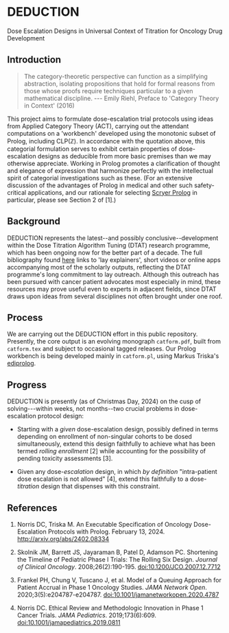 # DEDUCTION
Dose Escalation Designs in Universal Context of Titration for Oncology Drug Development

## Introduction

> The category-theoretic perspective can function as a simplifying
> abstraction, isolating propositions that hold for formal reasons
> from those whose proofs require techniques particular to a given
> mathematical discipline.
> --- Emily Riehl, Preface to 'Category Theory in Context' (2016)

This project aims to formulate dose-escalation trial protocols using
ideas from Applied Category Theory (ACT), carrying out the attendant
computations on a 'workbench' developed using the monotonic subset of
Prolog, including CLP(ℤ).  In accordance with the quotation above,
this categorial formulation serves to exhibit certain properties of
dose-escalation designs as deducible from more basic premises than we
may otherwise appreciate.  Working in Prolog promotes a clarification
of thought and elegance of expression that harmonize perfectly with
the intellectual spirit of categorial investigations such as these.
(For an extensive discussion of the advantages of Prolog in medical
and other such safety-critical applications, and our rationale for
selecting [Scryer Prolog](https://www.scryer.pl/) in particular,
please see Section 2 of [1].)

## Background

DEDUCTION represents the latest--and possibly conclusive--development
within the Dose Titration Algorithm Tuning (DTAT) research programme,
which has been ongoing now for the better part of a decade.  The full
bibliography found [here](https://precisionmethods.guru/bibliography)
links to 'lay explainers', short videos or online apps accompanying
most of the scholarly outputs, reflecting the DTAT programme's long
commitment to lay outreach.  Although this outreach has been pursued
with cancer patient advocates most especially in mind, these resources
may prove useful even to experts in adjacent fields, since DTAT draws
upon ideas from several disciplines not often brought under one roof.

## Process

We are carrying out the DEDUCTION effort in this public repository.
Presently, the core output is an evolving monograph `catform.pdf`,
built from `catform.tex` and subject to occasional tagged releases.
Our Prolog workbench is being developed mainly in `catform.pl`, using
Markus Triska's [ediprolog](https://www.metalevel.at/ediprolog/).

## Progress

DEDUCTION is presently (as of Christmas Day, 2024) on the cusp of
solving---within weeks, not months--two crucial problems in
dose-escalation protocol design:

* Starting with a *given* dose-escalation design, possibly defined in
  terms depending on enrollment of non-singular cohorts to be dosed
  simultaneously, extend this design faithfully to achieve what has
  been termed *rolling enrollment* [2] while accounting for the
  possibility of pending toxicity assessments [3].

* Given any dose-*escalation* design, in which *by definition*
  "intra-patient dose escalation is not allowed" [4], extend this
  faithfully to a dose-*titration* design that dispenses with this
  constraint.

## References

1. Norris DC, Triska M. An Executable Specification of Oncology
   Dose-Escalation Protocols with Prolog. February 13, 2024.
   http://arxiv.org/abs/2402.08334

2. Skolnik JM, Barrett JS, Jayaraman B, Patel D, Adamson
   PC. Shortening the Timeline of Pediatric Phase I Trials:
   The Rolling Six Design. *Journal of Clinical Oncology*.
   2008;26(2):190-195.
   [doi:10.1200/JCO.2007.12.7712](https://ascopubs.org/doi/abs/10.1200/JCO.2007.12.7712)

3. Frankel PH, Chung V, Tuscano J, et al. Model of a Queuing Approach
   for Patient Accrual in Phase 1 Oncology Studies. *JAMA Network Open*.
   2020;3(5):e204787-e204787. [doi:10.1001/jamanetworkopen.2020.4787](https://jamanetwork.com/journals/jamanetworkopen/fullarticle/2765855)

4. Norris DC. Ethical Review and Methodologic Innovation in Phase 1
   Cancer Trials. *JAMA Pediatrics*. 2019;173(6):609.
   [doi:10.1001/jamapediatrics.2019.0811](https://jamanetwork.com/journals/jamapediatrics/article-abstract/2731126)

